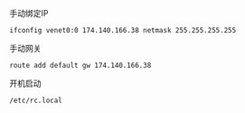 
手动绑定IP 

	ifconfig venet0:0 174.140.166.38 netmask 255.255.255.255


手动网关

	route add default gw 174.140.166.38

开机启动

	/etc/rc.local 